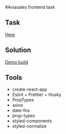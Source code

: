 #Aviasales frontend task

## Task

[Here](https://github.com/KosyanMedia/test-tasks/tree/master/aviasales_frontend)

## Solution

[Demo build](https://xn----7sbbd7ascckmbipthig7ovb.xn--p1ai/jm_aviasales/)

## Tools

- create-react-app
- Eslint + Prettier + Husky
- PropTypes
- axios
- date-fns
- prop-types
- styled-components
- styled-normalize
